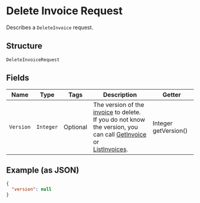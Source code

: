 
# Delete Invoice Request

Describes a `DeleteInvoice` request.

## Structure

`DeleteInvoiceRequest`

## Fields

| Name | Type | Tags | Description | Getter |
|  --- | --- | --- | --- | --- |
| `Version` | `Integer` | Optional | The version of the [invoice](../../doc/models/invoice.md) to delete.<br>If you do not know the version, you can call [GetInvoice](../../doc/api/invoices.md#get-invoice) or<br>[ListInvoices](../../doc/api/invoices.md#list-invoices). | Integer getVersion() |

## Example (as JSON)

```json
{
  "version": null
}
```

